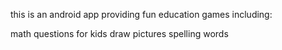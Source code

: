 this is an android app providing fun education games including:

math questions for kids 
draw pictures
spelling words

